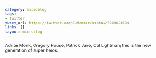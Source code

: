 ```yaml
---
category: microblog
tags:
- twitter
tweet_url: https://twitter.com/ExMember/status/7209823684
links: []
layout: microblog
---
```

Adrian Monk, Gregory House, Patrick Jane, Cal Lightman; this is the new generation of super heros.
